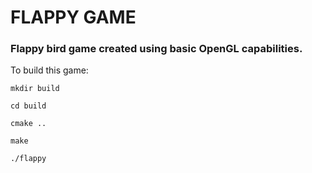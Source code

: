 # FLAPPY GAME

### Flappy bird game created using basic OpenGL capabilities.

To build this game:

```
mkdir build
```

```
cd build
```

```
cmake ..
```

```
make
```

```
./flappy
```
